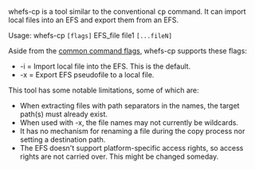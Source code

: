 whefs-cp is a tool similar to the conventional <tt>cp</tt> command. It can import local files into an EFS and export them from an EFS.

Usage: whefs-cp `[flags]` EFS\_file file1 `[...fileN]`

Aside from the [common command flags](WhefsTools.md), whefs-cp supports these flags:

  * -i = Import local file into the EFS. This is the default.
  * -x = Export EFS pseudofile to a local file.

This tool has some notable limitations, some of which are:

  * When extracting files with path separators in the names, the target path(s) must already exist.
  * When used with -x, the file names may not currently be wildcards.
  * It has no mechanism for renaming a file during the copy process nor setting a destination path.
  * The EFS doesn't support platform-specific access rights, so access rights are not carried over. This might be changed someday.